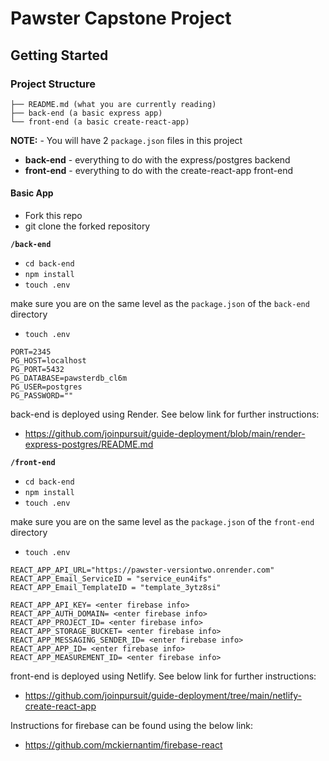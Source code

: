 # Pawster Capstone Project

## Getting Started

### Project Structure

```
├── README.md (what you are currently reading)
├── back-end (a basic express app)
└── front-end (a basic create-react-app)
```

**NOTE:** - You will have 2 `package.json` files in this project

- **back-end** - everything to do with the express/postgres backend
- **front-end** - everything to do with the create-react-app front-end

#### Basic App

- Fork this repo
- git clone the forked repository

**`/back-end`**

- `cd back-end`
- `npm install`
- `touch .env`

make sure you are on the same level as the `package.json` of the `back-end` directory

- `touch .env`

```
PORT=2345
PG_HOST=localhost
PG_PORT=5432
PG_DATABASE=pawsterdb_cl6m
PG_USER=postgres
PG_PASSWORD=""
```

back-end is deployed using Render. See below link for further instructions: 
- https://github.com/joinpursuit/guide-deployment/blob/main/render-express-postgres/README.md


**`/front-end`** 

- `cd back-end`
- `npm install`
- `touch .env`

make sure you are on the same level as the `package.json` of the `front-end` directory

- `touch .env`

```
REACT_APP_API_URL="https://pawster-versiontwo.onrender.com"
REACT_APP_Email_ServiceID = "service_eun4ifs"
REACT_APP_Email_TemplateID = "template_3ytz8si"

REACT_APP_API_KEY= <enter firebase info>
REACT_APP_AUTH_DOMAIN= <enter firebase info>
REACT_APP_PROJECT_ID= <enter firebase info>
REACT_APP_STORAGE_BUCKET= <enter firebase info>
REACT_APP_MESSAGING_SENDER_ID= <enter firebase info>
REACT_APP_APP_ID= <enter firebase info>
REACT_APP_MEASUREMENT_ID= <enter firebase info>
```

front-end is deployed using Netlify. See below link for further instructions: 
- https://github.com/joinpursuit/guide-deployment/tree/main/netlify-create-react-app

Instructions for firebase can be found using the below link:
- https://github.com/mckiernantim/firebase-react

